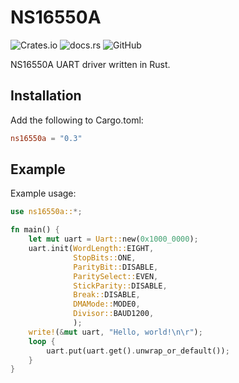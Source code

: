 # NS16550A

![Crates.io](https://img.shields.io/crates/v/ns16550a)
![docs.rs](https://img.shields.io/docsrs/ns16550a)
![GitHub](https://img.shields.io/github/license/jeudine/NS16550A)

NS16550A UART driver written in Rust.

## Installation

Add the following to Cargo.toml:

``` toml
ns16550a = "0.3"
```

## Example

Example usage:

``` rust
use ns16550a::*;

fn main() {
    let mut uart = Uart::new(0x1000_0000);
    uart.init(WordLength::EIGHT,
              StopBits::ONE,
              ParityBit::DISABLE,
              ParitySelect::EVEN,
              StickParity::DISABLE,
              Break::DISABLE,
              DMAMode::MODE0,
              Divisor::BAUD1200,
              );
    write!(&mut uart, "Hello, world!\n\r");
    loop {
        uart.put(uart.get().unwrap_or_default());
    }
}
```
